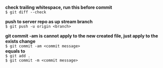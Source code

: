 **check trailing whitespace, run this before commit**  
`$ git diff --check`  

**push to server repo as up stream branch**  
`$ git push -u origin <branch>`  

**git commit -am is cannot apply to the new created file, just apply to the exists change**  
`$ git commit -am <commit message>`  
**equals to**  
`$ git add .`    
`$ git commit -m <commit message>`